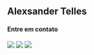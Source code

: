 ## Alexsander Telles

#### Entre em contato
[![](http://jobs.ruah.digital/link.png)](https://www.linkedin.com/in/alexvtelles/) [![](http://jobs.ruah.digital/gmail.png)](mailto:tellesdev@gmail.com) [![](http://jobs.ruah.digital/whtas.png)](https://api.whatsapp.com/send?phone=5549998172989&text=Ol%C3%A1!%20Entrei%20no%20Github%2C%20vi%20seu%20trabalho%20vamos%20conversar%3F)


<!--
### Hi there 👋
**tellesdev/TellesDev** is a ✨ _special_ ✨ repository because its `README.md` (this file) appears on your GitHub profile.

Here are some ideas to get you started:

- 🔭 I’m currently working on ...
- 🌱 I’m currently learning ...
- 👯 I’m looking to collaborate on ...
- 🤔 I’m looking for help with ...
- 💬 Ask me about ...
- 📫 How to reach me: ...
- 😄 Pronouns: ...
- ⚡ Fun fact: ...
-->
